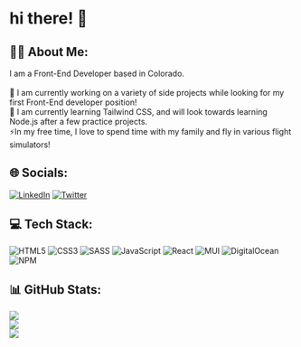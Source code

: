 # hi there! 👋

## 👨‍💻 About Me:

I am a Front-End Developer based in Colorado.<br><br>🔭 I am currently working on a variety of side projects while looking for my first Front-End developer position!<br>🌱 I am currently learning Tailwind CSS, and will look towards learning Node.js after a few practice projects.<br>⚡In my free time, I love to spend time with my family and fly in various flight simulators!<br>

## 🌐 Socials:

[![LinkedIn](https://img.shields.io/badge/LinkedIn-%230077B5.svg?logo=linkedin&logoColor=white)](https://linkedin.com/in/dpass47) [![Twitter](https://img.shields.io/badge/Twitter-%231DA1F2.svg?logo=Twitter&logoColor=white)](https://twitter.com/dpass47)

## 💻 Tech Stack:

![HTML5](https://img.shields.io/badge/html5-%23E34F26.svg?style=flat&logo=html5&logoColor=white) ![CSS3](https://img.shields.io/badge/css3-%231572B6.svg?style=flat&logo=css3&logoColor=white) ![SASS](https://img.shields.io/badge/SASS-hotpink.svg?style=flat&logo=SASS&logoColor=white) ![JavaScript](https://img.shields.io/badge/javascript-%23323330.svg?style=flat&logo=javascript&logoColor=%23F7DF1E) ![React](https://img.shields.io/badge/react-%2320232a.svg?style=flat&logo=react&logoColor=%2361DAFB) ![MUI](https://img.shields.io/badge/MUI-%230081CB.svg?style=flat&logo=material-ui&logoColor=white) ![DigitalOcean](https://img.shields.io/badge/DigitalOcean-%230167ff.svg?style=flat&logo=digitalOcean&logoColor=white)  ![NPM](https://img.shields.io/badge/NPM-%23000000.svg?style=flat&logo=npm&logoColor=white) 

## 📊 GitHub Stats:

![](https://github-readme-stats.vercel.app/api?username=dpass47&theme=material-palenight&hide_border=true&include_all_commits=false&count_private=false)<br/>
![](https://github-readme-streak-stats.herokuapp.com/?user=dpass47&theme=material-palenight&hide_border=true)<br/>
![](https://github-readme-stats.vercel.app/api/top-langs/?username=dpass47&theme=material-palenight&hide_border=true&include_all_commits=false&count_private=false&layout=compact)

